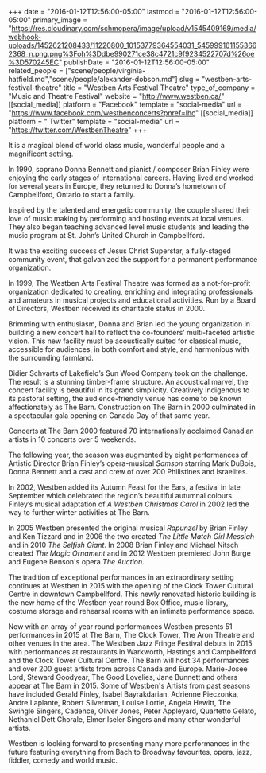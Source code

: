 +++
date = "2016-01-12T12:56:00-05:00"
lastmod = "2016-01-12T12:56:00-05:00"
primary_image = "https://res.cloudinary.com/schmopera/image/upload/v1545409169/media/webhook-uploads/1452621208433/11220800_10153779364554031_5459991611553662368_n.png.png%3Foh%3Ddbe990271ce38c4721c9f9234522707d%26oe%3D570245EC"
publishDate = "2016-01-12T12:56:00-05:00"
related_people = ["scene/people/virginia-hatfield.md","scene/people/alexander-dobson.md"]
slug = "westben-arts-festival-theatre"
title = "Westben Arts Festival Theatre"
type_of_company = "Music and Theatre Festival"
website = "http://www.westben.ca/"
[[social_media]]
platform = "Facebook"
template = "social-media"
url = "https://www.facebook.com/westbenconcerts?pnref=lhc"
[[social_media]]
platform = " Twitter"
template = "social-media"
url = "https://twitter.com/WestbenTheatre"
+++

It is a magical blend of world class music, wonderful people and a magnificent setting.

In 1990, soprano Donna Bennett and pianist / composer Brian Finley were enjoying the early stages of international careers. Having lived and worked for several years in Europe, they returned to Donna’s hometown of Campbellford, Ontario to start a family.

Inspired by the talented and energetic community, the couple shared their love of music making by performing and hosting events at local venues. They also began teaching advanced level music students and leading the music program at St. John’s United Church in Campbellford.

It was the exciting success of Jesus Christ Superstar, a fully-staged community event, that galvanized the support for a permanent performance organization.

In 1999, The Westben Arts Festival Theatre was formed as a not-for-profit organization dedicated to creating, enriching and integrating professionals and amateurs in musical projects and educational activities. Run by a Board of Directors, Westben received its charitable status in 2000.

Brimming with enthusiasm, Donna and Brian led the young organization in building a new concert hall to reflect the co-founders’ multi-faceted artistic vision. This new facility must be acoustically suited for classical music, accessible for audiences, in both comfort and style, and harmonious with the surrounding farmland.

Didier Schvarts of Lakefield’s Sun Wood Company took on the challenge. The result is a stunning timber-frame structure. An acoustical marvel, the concert facility is beautiful in its grand simplicity. Creatively indigenous to its pastoral setting, the audience-friendly venue has come to be known affectionately as The Barn. Construction on The Barn in 2000 culminated in a spectacular gala opening on Canada Day of that same year.

Concerts at The Barn 2000 featured 70 internationally acclaimed Canadian artists in 10 concerts over 5 weekends.

The following year, the season was augmented by eight performances of Artistic Director Brian Finley’s opera-musical *Samson* starring Mark DuBois, Donna Bennett and a cast and crew of over 200 Philistines and Israelites.

In 2002, Westben added its Autumn Feast for the Ears, a festival in late September which celebrated the region’s beautiful autumnal colours. Finley’s musical adaptation of *A Westben Christmas Carol* in 2002 led the way to further winter activities at The Barn.

In 2005 Westben presented the original musical *Rapunzel* by Brian Finley and Ken Tizzard and in 2006 the two created *The Little Match Girl Messiah* and in 2010 *The Selfish Giant*. In 2008 Brian Finley and Michael Nitsch created *The Magic Ornament* and in 2012 Westben premiered John Burge and Eugene Benson's opera *The Auction*. 

The tradition of exceptional performances in an extraordinary setting continues at Westben in 2015 with the opening of the Clock Tower Cultural Centre in downtown Campbellford.  This newly renovated historic building is the new home of the Westben year round Box Office, music library, costume storage and rehearsal rooms with an intimate performance space. 

Now with an array of year round performances Westben presents 51 performances in 2015 at The Barn, The Clock Tower, The Aron Theatre and other venues in the area. The Westben Jazz Fringe Festival debuts in 2015 with performances at restaurants in Warkworth, Hastings and Campbellford and the Clock Tower Cultural Centre.  The Barn will host 34 performances and over 200 guest artists from across Canada and Europe. Marie-Josee Lord, Steward Goodyear, The Good Lovelies, Jane Bunnett and others appear at The Barn in 2015.  Some of Westben's Artists from past seasons have included Gerald Finley, Isabel Bayrakdarian, Adrienne Pieczonka, Andre Laplante, Robert Silverman, Louise Lortie, Angela Hewitt, The Swingle Singers, Cadence, Oliver Jones, Peter Appleyard, Quartetto Gelato, Nethaniel Dett Chorale, Elmer Iseler Singers and many other wonderful artists.

Westben is looking forward to presenting many more performances in the future featuring everything from Bach to Broadway favourites, opera, jazz, fiddler, comedy and world music.
